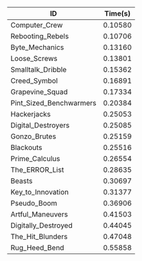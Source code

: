 |ID|Time(s)|
|-|-|
|Computer_Crew|0.10580|
|Rebooting_Rebels|0.10706|
|Byte_Mechanics|0.13160|
|Loose_Screws|0.13801|
|Smalltalk_Dribble|0.15362|
|Creed_Symbol|0.16891|
|Grapevine_Squad|0.17334|
|Pint_Sized_Benchwarmers|0.20384|
|Hackerjacks|0.25053|
|Digital_Destroyers|0.25085|
|Gonzo_Brutes|0.25159|
|Blackouts|0.25516|
|Prime_Calculus|0.26554|
|The_ERROR_List|0.28635|
|Beasts|0.30697|
|Key_to_Innovation|0.31377|
|Pseudo_Boom|0.36906|
|Artful_Maneuvers|0.41503|
|Digitally_Destroyed|0.44045|
|The_Hit_Blunders|0.47048|
|Rug_Heed_Bend|0.55858|

